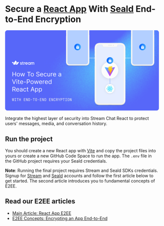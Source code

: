 # Secure a [React App](https://getstream.io/) With [Seald](https://www.seald.io/) End-to-End Encryption

![End-to-end encryption header](misc/HowToSecureVitePoweredApp-E2E-LinkedIn-1200x628.png)

Integrate the highest layer of security into Stream Chat React to protect users' messages, media, and conversation history.

## Run the project
You should create a new React app with [Vite](https://vitejs.dev/) and copy the project files into yours or create a new GitHub Code Space to run the app. The `.env` file in the GitHub project requires your Seald credentials. 

**Note**: Running the final project requires Stream and Seald SDKs credentials. Signup for [Stream](https://getstream.io/try-for-free/) and [Seald](https://dashboard.staging-0.seald.io/) accounts and follow the first article below to get started. The second article introduces you to fundamental concepts of E2EE. 


## Read our E2EE articles
- [Main Article: React App E2EE](https://getstream.io/blog/react-app-encryption)
- [E2EE Concepts: Encrypting an App End-to-End](https://getstream.io/blog/end-to-end-encryption)  




